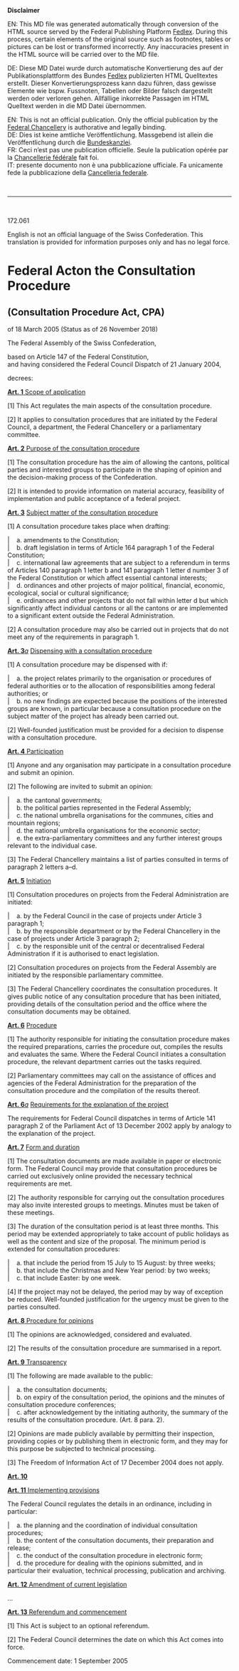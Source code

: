 
**Disclaimer**  

EN: This MD file was generated automatically through conversion of the HTML source served by the Federal Publishing Platform [Fedlex](https://www.fedlex.admin.ch/).
During this process, certain elements of the original source such as footnotes, tables or pictures can be lost or transformed incorrectly. Any inaccuracies present in the HTML source will be carried over to the MD file.  

DE: Diese MD Datei wurde durch automatische Konvertierung des auf der Publikationsplattform des Bundes [Fedlex](https://www.fedlex.admin.ch/) publizierten HTML Quelltextes erstellt.
Dieser Konvertierungsprozess kann dazu führen, dass gewisse Elemente wie bspw. Fussnoten, Tabellen oder Bilder falsch dargestellt werden oder verloren gehen.
Allfällige inkorrekte Passagen im HTML Quelltext werden in die MD Datei übernommen.  

EN: This is not an official publication. Only the official publication by the [Federal Chancellery](https://www.bk.admin.ch/bk/en/home.html) is authorative and legally binding.  
DE: Dies ist keine amtliche Veröffentlichung. Massgebend ist allein die Veröffentlichung durch die [Bundeskanzlei](https://www.bk.admin.ch/bk/de/home.html).  
FR: Ceci n’est pas une publication officielle. Seule la publication opérée par la [Chancellerie fédérale](https://www.bk.admin.ch/bk/fr/home.html) fait foi.  
IT: presente documento non è una pubblicazione ufficiale. Fa unicamente fede la pubblicazione della [Cancelleria federale](https://www.bk.admin.ch/bk/it/home.html).  

&nbsp;

----

&nbsp;

172.061 

English is not an official language of the Swiss Confederation. This translation is provided for information purposes only and has no legal force.

# Federal Acton the Consultation Procedure

## (Consultation Procedure Act, CPA)

of 18 March 2005 (Status as of 26 November 2018)

The Federal Assembly of the Swiss Confederation,

based on Article 147 of the Federal Constitution,  
and having considered the Federal Council Dispatch of 21 January 2004,

decrees:

[**Art. 1** Scope of application](https://www.fedlex.admin.ch/eli/cc/2005/542/en#art_1) 

[1] This Act regulates the main aspects of the consultation procedure.

[2] It applies to consultation procedures that are initiated by the Federal Council, a department, the Federal Chancellery or a parliamentary committee.

[**Art. 2** Purpose of the consultation procedure](https://www.fedlex.admin.ch/eli/cc/2005/542/en#art_2) 

[1] The consultation procedure has the aim of allowing the cantons, political parties and interested groups to participate in the shaping of opinion and the decision-making process of the Confederation.

[2] It is intended to provide information on material accuracy, feasibility of implementation and public acceptance of a federal project.

[**Art. 3**](https://www.fedlex.admin.ch/eli/cc/2005/542/en#art_3) [Subject matter of the consultation procedure](https://www.fedlex.admin.ch/eli/cc/2005/542/en#art_3) 

[1] A consultation procedure takes place when drafting:


|    a. amendments to the Constitution;  
|    b. draft legislation in terms of Article 164 paragraph 1 of the Federal Constitution;  
|    c. international law agreements that are subject to a referendum in terms of Articles 140 paragraph 1 letter b and 141 paragraph 1 letter d number 3 of the Federal Constitution or which affect essential cantonal interests;  
|    d. ordinances and other projects of major political, financial, economic, ecological, social or cultural significance;  
|    e. ordinances and other projects that do not fall within letter d but which significantly affect individual cantons or all the cantons or are implemented to a significant extent outside the Federal Administration.

[2] A consultation procedure may also be carried out in projects that do not meet any of the requirements in paragraph 1.

[**Art. 3***a*](https://www.fedlex.admin.ch/eli/cc/2005/542/en#art_3_a) [Dispensing with a consultation procedure](https://www.fedlex.admin.ch/eli/cc/2005/542/en#art_3_a) 

[1] A consultation procedure may be dispensed with if:


|    a. the project relates primarily to the organisation or procedures of federal authorities or to the allocation of responsibilities among federal authorities; or  
|    b. no new findings are expected because the positions of the interested groups are known, in particular because a consultation procedure on the subject matter of the project has already been carried out.

[2] Well-founded justification must be provided for a decision to dispense with a consultation procedure.

[**Art. 4** Participation](https://www.fedlex.admin.ch/eli/cc/2005/542/en#art_4) 

[1] Anyone and any organisation may participate in a consultation procedure and submit an opinion.

[2] The following are invited to submit an opinion:


|    a. the cantonal governments;  
|    b. the political parties represented in the Federal Assembly;  
|    c. the national umbrella organisations for the communes, cities and mountain regions;   
|    d. the national umbrella organisations for the economic sector;  
|    e. the extra-parliamentary committees and any further interest groups relevant to the individual case.

[3] The Federal Chancellery maintains a list of parties consulted in terms of paragraph 2 letters a–d.

[**Art. 5**](https://www.fedlex.admin.ch/eli/cc/2005/542/en#art_5) [Initiation](https://www.fedlex.admin.ch/eli/cc/2005/542/en#art_5) 

[1] Consultation procedures on projects from the Federal Administration are initiated:


|    a. by the Federal Council in the case of projects under Article 3 paragraph 1;  
|    b. by the responsible department or by the Federal Chancellery in the case of projects under Article 3 paragraph 2;  
|    c. by the responsible unit of the central or decentralised Federal Administration if it is authorised to enact legislation.

[2] Consultation procedures on projects from the Federal Assembly are initiated by the responsible parliamentary committee.

[3] The Federal Chancellery coordinates the consultation procedures. It gives public notice of any consultation procedure that has been initiated, providing details of the consultation period and the office where the consultation documents may be obtained.

[**Art. 6**](https://www.fedlex.admin.ch/eli/cc/2005/542/en#art_6) [Procedure](https://www.fedlex.admin.ch/eli/cc/2005/542/en#art_6) 

[1] The authority responsible for initiating the consultation procedure makes the required preparations, carries the procedure out, compiles the results and evaluates the same. Where the Federal Council initiates a consultation procedure, the relevant department carries out the tasks required.

[2] Parliamentary committees may call on the assistance of offices and agencies of the Federal Administration for the preparation of the consultation procedure and the compilation of the results thereof.

[**Art. 6***a*](https://www.fedlex.admin.ch/eli/cc/2005/542/en#art_6_a) [Requirements for the explanation of the project](https://www.fedlex.admin.ch/eli/cc/2005/542/en#art_6_a) 

The requirements for Federal Council dispatches in terms of Article 141 paragraph 2 of the Parliament Act of 13 December 2002 apply by analogy to the explanation of the project.

[**Art. 7**](https://www.fedlex.admin.ch/eli/cc/2005/542/en#art_7) [Form and duration](https://www.fedlex.admin.ch/eli/cc/2005/542/en#art_7) 

[1] The consultation documents are made available in paper or electronic form. The Federal Council may provide that consultation procedures be carried out exclusively online provided the necessary technical requirements are met.

[2] The authority responsible for carrying out the consultation procedures may also invite interested groups to meetings. Minutes must be taken of these meetings.

[3] The duration of the consultation period is at least three months. This period may be extended appropriately to take account of public holidays as well as the content and size of the proposal. The minimum period is extended for consultation procedures:


|    a. that include the period from 15 July to 15 August: by three weeks;  
|    b. that include the Christmas and New Year period: by two weeks;  
|    c. that include Easter: by one week.

[4] If the project may not be delayed, the period may by way of exception be reduced. Well-founded justification for the urgency must be given to the parties consulted.

[**Art. 8** Procedure for opinions](https://www.fedlex.admin.ch/eli/cc/2005/542/en#art_8) 

[1] The opinions are acknowledged, considered and evaluated.

[2] The results of the consultation procedure are summarised in a report.

[**Art. 9** Transparency](https://www.fedlex.admin.ch/eli/cc/2005/542/en#art_9) 

[1] The following are made available to the public:


|    a. the consultation documents;  
|    b. on expiry of the consultation period, the opinions and the minutes of consultation procedure conferences;  
|    c. after acknowledgement by the initiating authority, the summary of the results of the consultation procedure. (Art. 8 para. 2).

[2] Opinions are made publicly available by permitting their inspection, providing copies or by publishing them in electronic form, and they may for this purpose be subjected to technical processing.

[3] The Freedom of Information Act of 17 December 2004 does not apply.

[**Art. 10**](https://www.fedlex.admin.ch/eli/cc/2005/542/en#art_10)

[**Art. 11** Implementing provisions](https://www.fedlex.admin.ch/eli/cc/2005/542/en#art_11) 

The Federal Council regulates the details in an ordinance, including in particular:


|    a. the planning and the coordination of individual consultation procedures;  
|    b. the content of the consultation documents, their preparation and release;  
|    c. the conduct of the consultation procedure in electronic form;  
|    d. the procedure for dealing with the opinions submitted, and in particular their evaluation, technical processing, publication and archiving.

[**Art. 12** Amendment of current legislation](https://www.fedlex.admin.ch/eli/cc/2005/542/en#art_12) 

…

[**Art. 13** Referendum and commencement](https://www.fedlex.admin.ch/eli/cc/2005/542/en#art_13) 

[1] This Act is subject to an optional referendum.

[2] The Federal Council determines the date on which this Act comes into force.

Commencement date: 1 September 2005

